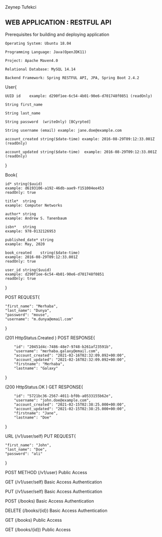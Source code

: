 Zeynep Tufekci

WEB APPLICATION : RESTFUL API
------------------------------------

Prerequisites for building and deploying application

	Operating System: Ubuntu 18.04

	Programming Language: Java(OpenJDK11)

	Project: Apache Maven4.0 

	Relational Database: MySQL 14.14

	Backend Framework: Spring RESTFUL API, JPA, Spring Boot 2.4.2




User{

	UUID id	   example: d290f1ee-6c54-4b01-90e6-d701748f0851 (readOnly)

	String first_name
	
	String last_name
	
	String password	 (writeOnly) [BCyrpted]
	
	String username	(email) example: jane.doe@example.com
	
	account_created	string($date-time) example: 2016-08-29T09:12:33.001Z
	(readOnly)

	account_updated	string($date-time)  example: 2016-08-29T09:12:33.001Z
	(readOnly)
} 

Book{

	id*	string($uuid)
	example: d6193106-a192-46db-aae9-f151004ee453
	readOnly: true
	
	title*	string
	example: Computer Networks
	
	author*	string
	example: Andrew S. Tanenbaum
	
	isbn*	string
	example: 978-0132126953
	
	published_date*	string
	example: May, 2020
	
	book_created	string($date-time)
	example: 2016-08-29T09:12:33.001Z
	readOnly: true
	
	user_id	string($uuid)
	example: d290f1ee-6c54-4b01-90e6-d701748f0851
	readOnly: true
 
}


POST REQUEST{

	"first_name": "Merhaba",
	"last_name": "Dunya",
	"password": "mouse",
  	"username": "m.dunya@email.com"

}

(201 HttpStatus.Created )
POST RESPONSE{

    	"id": "20451d4c-7486-48e7-9748-b261af23591b",
    	"username": "merhaba.galaxy@email.com",
    	"account_created": "2021-02-16T02:32:09.092+00:00",
    	"account_updated": "2021-02-16T02:32:09.092+00:00",
    	"firstname": "Merhaba",
    	"lastname": "Galaxy"

}

(200 HttpStatus.OK )
GET RESPONSE{

    	"id": "5721bc36-2567-4011-bf0b-a0533155b62e",
    	"username": "john.doe@example.com",
    	"account_created": "2021-02-15T02:38:25.000+00:00",
    	"account_updated": "2021-02-15T02:38:25.000+00:00",
    	"firstname": "Jane",
    	"lastname": "Doe"

}

URL (/v1/user/self)
PUT REQUEST{

	"first_name": "John",
	"last_name": "Doe",
	"password": "ali"

}



POST METHOD (/v1/user) 
Public Access

GET (/v1/user/self)
Basic Access Authentication

PUT (/v1/user/self)
Basic Access Authentication

POST (/books)
Basic Access Authentication

DELETE (​/books​/{id})
Basic Access Authentication

GET (/books)
Public Access

GET (/books​/{id})
Public Access



